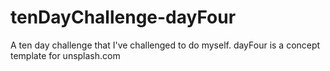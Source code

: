 # tenDayChallenge-dayFour
A ten day challenge that I've challenged to do myself. dayFour is a concept template for unsplash.com

